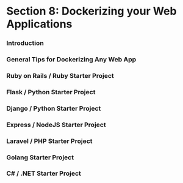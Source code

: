 # Section 8: Dockerizing your Web Applications

### Introduction

### General Tips for Dockerizing Any Web App

### Ruby on Rails / Ruby Starter Project

### Flask / Python Starter Project

### Django / Python Starter Project

### Express / NodeJS Starter Project

### Laravel / PHP Starter Project

### Golang Starter Project

### C# / .NET Starter Project
